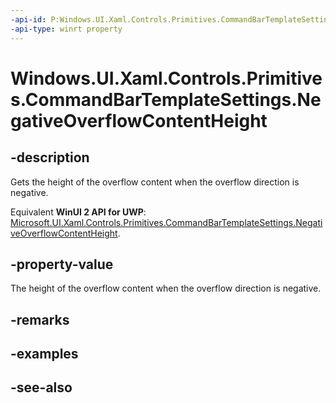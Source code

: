 ```yaml
---
-api-id: P:Windows.UI.Xaml.Controls.Primitives.CommandBarTemplateSettings.NegativeOverflowContentHeight
-api-type: winrt property
---
```


<!-- Property syntax
public double NegativeOverflowContentHeight { get; }
-->

# Windows.UI.Xaml.Controls.Primitives.CommandBarTemplateSettings.NegativeOverflowContentHeight

## -description
Gets the height of the overflow content when the overflow direction is negative.

Equivalent **WinUI 2 API for UWP**: [Microsoft.UI.Xaml.Controls.Primitives.CommandBarTemplateSettings.NegativeOverflowContentHeight](/windows/winui/api/microsoft.ui.xaml.controls.primitives.commandbartemplatesettings.negativeoverflowcontentheight).

## -property-value
The height of the overflow content when the overflow direction is negative.

## -remarks

## -examples

## -see-also
